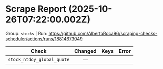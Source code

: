 # Scrape Report (2025-10-26T07:22:00.002Z)

Group: `stocks`  |  Run: https://github.com/AlbertoRoca96/scraping-checks-scheduler/actions/runs/18814673049

| Check | Changed | Keys | Error |
|---|:---:|:--|:--|
| `stock_ntdoy_global_quote` | — |  |  |
